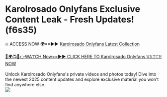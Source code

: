 # Karolrosado Onlyfans Exclusive Content Leak - Fresh Updates! (f6s35)

🔥 ACCESS NOW 🌍==►► <a href="https://tinyurl.com/kvy9nzfs" rel="nofollow">Karolrosado Onlyfans Latest Collection</a>
<br><br>
[🔴🌍📺📱👉WA𝚃CH Now==►► CLICK HERE TO Karolrosado Onlyfans 𝚆𝙰𝚃𝙲𝙷 NOW](https://tinyurl.com/kvy9nzfs)
<br><br>
Unlock Karolrosado Onlyfans's private videos and photos today! Dive into the newest 2025 content updates and explore exclusive material you won’t find anywhere else.
<br>
<a href="https://tinyurl.com/kvy9nzfs" rel="nofollow" data-target="animated-image.originalLink"><img src="https://camo.githubusercontent.com/8a4f000d20f83aca3bf7ec5f350d767afa0574a8a352519fd8cfa583a6f93a33/68747470733a2f2f692e696d6775722e636f6d2f644a486b345a712e676966" data-canonical-src="https://i.imgur.com/dJHk4Zq.gif" style="max-width: 100%; display: inline-block;" data-target="animated-image.originalImage"></a>
<br>
